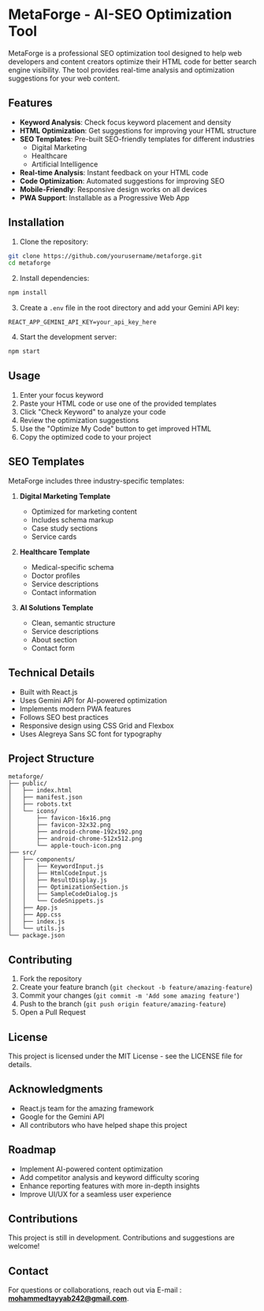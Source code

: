 # MetaForge - AI-SEO Optimization Tool

MetaForge is a professional SEO optimization tool designed to help web developers and content creators optimize their HTML code for better search engine visibility. The tool provides real-time analysis and optimization suggestions for your web content.

## Features

- **Keyword Analysis**: Check focus keyword placement and density
- **HTML Optimization**: Get suggestions for improving your HTML structure
- **SEO Templates**: Pre-built SEO-friendly templates for different industries
  - Digital Marketing
  - Healthcare
  - Artificial Intelligence
- **Real-time Analysis**: Instant feedback on your HTML code
- **Code Optimization**: Automated suggestions for improving SEO
- **Mobile-Friendly**: Responsive design works on all devices
- **PWA Support**: Installable as a Progressive Web App

## Installation

1. Clone the repository:
```bash
git clone https://github.com/yourusername/metaforge.git
cd metaforge
```

2. Install dependencies:
```bash
npm install
```

3. Create a `.env` file in the root directory and add your Gemini API key:
```
REACT_APP_GEMINI_API_KEY=your_api_key_here
```

4. Start the development server:
```bash
npm start
```

## Usage

1. Enter your focus keyword
2. Paste your HTML code or use one of the provided templates
3. Click "Check Keyword" to analyze your code
4. Review the optimization suggestions
5. Use the "Optimize My Code" button to get improved HTML
6. Copy the optimized code to your project

## SEO Templates

MetaForge includes three industry-specific templates:

1. **Digital Marketing Template**
   - Optimized for marketing content
   - Includes schema markup
   - Case study sections
   - Service cards

2. **Healthcare Template**
   - Medical-specific schema
   - Doctor profiles
   - Service descriptions
   - Contact information

3. **AI Solutions Template**
   - Clean, semantic structure
   - Service descriptions
   - About section
   - Contact form

## Technical Details

- Built with React.js
- Uses Gemini API for AI-powered optimization
- Implements modern PWA features
- Follows SEO best practices
- Responsive design using CSS Grid and Flexbox
- Uses Alegreya Sans SC font for typography

## Project Structure

```
metaforge/
├── public/
│   ├── index.html
│   ├── manifest.json
│   ├── robots.txt
│   └── icons/
│       ├── favicon-16x16.png
│       ├── favicon-32x32.png
│       ├── android-chrome-192x192.png
│       ├── android-chrome-512x512.png
│       └── apple-touch-icon.png
├── src/
│   ├── components/
│   │   ├── KeywordInput.js
│   │   ├── HtmlCodeInput.js
│   │   ├── ResultDisplay.js
│   │   ├── OptimizationSection.js
│   │   ├── SampleCodeDialog.js
│   │   └── CodeSnippets.js
│   ├── App.js
│   ├── App.css
│   ├── index.js
│   └── utils.js
└── package.json
```

## Contributing

1. Fork the repository
2. Create your feature branch (`git checkout -b feature/amazing-feature`)
3. Commit your changes (`git commit -m 'Add some amazing feature'`)
4. Push to the branch (`git push origin feature/amazing-feature`)
5. Open a Pull Request

## License

This project is licensed under the MIT License - see the LICENSE file for details.

## Acknowledgments

- React.js team for the amazing framework
- Google for the Gemini API
- All contributors who have helped shape this project

## Roadmap
- Implement AI-powered content optimization
- Add competitor analysis and keyword difficulty scoring
- Enhance reporting features with more in-depth insights
- Improve UI/UX for a seamless user experience

## Contributions
This project is still in development. Contributions and suggestions are welcome!

## Contact
For questions or collaborations, reach out via E-mail : **mohammedtayyab242@gmail.com**.

